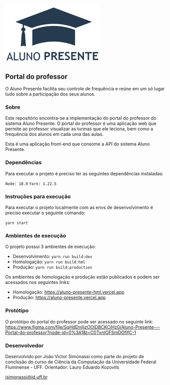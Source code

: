 <img src="./src/assets/images/logoBlue.png" width="300"/>

## Portal do professor

O Aluno Presente facilita seu controle de frequência e reúne em um só lugar tudo sobre a participação dos seus alunos.

### Sobre

Este repositório encontra-se a implementação do portal do professor do sistema Aluno Presente. O portal do professor é uma aplicação web que permite ao professor visualizar as turmas que ele leciona, bem como a frequência dos alunos em cada uma das aulas.

Esta é uma aplicação front-end que consome a API do sistema Aluno Presente.

### Dependências

Para executar o projeto é preciso ter as seguintes dependências instaladas:

```Node: 18.0```
```Yarn: 1.22.5```

### Instruções para execução

Para executar o projeto localmente com as envs de desenvolvimento é preciso executar o seguinte comando:

```yarn start```

### Ambientes de execução

O projeto possui 3 ambientes de execução:

- Desenvolvimento: ```yarn run build:dev```
- Homologação: ```yarn run build:hml```
- Produção: ```yarn run build:production```

Os ambientes de homologação e produção estão publicados e podem ser acessados nos seguintes links:

- Homologação: https://aluno-presente-hml.vercel.app
- Produção: https://aluno-presente.vercel.app

### Protótipo

O protótipo do portal do professor pode ser acessado no seguinte link: https://www.figma.com/file/SqHdDnjIjzOOlDBCKCiHz0/Aluno-Presente---Portal-do-professor?node-id=0%3A1&t=C0TxnIOFSmDOflfC-1

### Desenvolvedor

Desenvolvido por João Victor Simonassi como parte do projeto de conclusão do curso de Ciência da Computação da Universidade Federal Fluminense - UFF.
Orientador: Lauro Eduardo Kozovits

jsimonassi@id.uff.br


